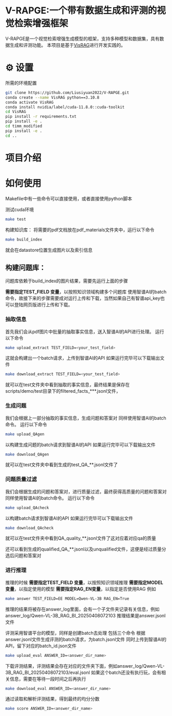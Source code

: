 # V-RAPGE:一个带有数据生成和评测的视觉检索增强框架
V-RAPGE是一个视觉检索增强生成模型的框架，支持多种模型和数据集，具有数据生成和评测功能。
本项目是基于[VisRAG](https://github.com/OpenBMB/VisRAG.git)进行开发实践的。
# ⚙️ 设置
所需的环境配置
```bash
git clone https://github.com/Liusiyuan2022/V-RAPGE.git
conda create --name VisRAG python==3.10.8
conda activate VisRAG
conda install nvidia/label/cuda-11.8.0::cuda-toolkit
cd VisRAG
pip install -r requirements.txt
pip install -e .
cd timm_modified
pip install -e .
cd ..
```
# 项目介绍


# 如何使用
Makefile中有一些命令可以直接使用，或者直接使用python脚本

测试cuda环境
```bash
make test
```
构建知识库：
将需要的pdf文档放在pdf_materials文件夹中，运行以下命令
```bash
make build_index
```

就会在datastore位置生成图片以及索引信息


## 构建问题库：
问题库依赖于build_index的图片结果，需要先运行上面的步骤

**需要指定TEST_FIELD 变量**，以按照知识领域构建多个问题库
使用智谱AI的batch命令，故接下来的步骤需要成对运行上传和下载，当然如果自己有智谱api_key也可以登陆网页版进行上传和下载。

### 抽取信息
首先我们会从pdf图片中批量的抽取事实信息，送入智谱AI的API进行处理。
运行以下命令
```bash
make upload_extract TEST_FIELD=<your_test_field>
```
这就会构建出一个batch请求，上传到智谱AI的API
如果运行完毕可以下载输出文件
```bash
make download_extract TEST_FIELD=<your_test_field>
```
就可以在test文件夹中看到抽取的事实信息，最终结果是保存在scripts/demo/test目录下的filtered_facts_***.jsonl文件，

### 生成问题
我们会根据上一部分抽取的事实信息，生成问题和答案对
同样使用智谱AI的batch命令。
运行以下命令
```bash
make upload_QAgen
```
以构建生成问题的batch请求到智谱AI的API
如果运行完毕可以下载输出文件
```bash
make download_QAgen
```
就可以在test文件夹中看到生成的test_QA_**.jsonl文件了

### 问题质量过滤
我们会根据生成的问题和答案对，进行质量过滤，最终获得高质量的问题和答案对
同样使用智谱AI的batch命令。
运行以下命令
```bash
make upload_QAcheck
```
以构建batch请求到智谱AI的API
如果运行完毕可以下载输出文件
```bash
make download_QAcheck
```
就可以在test文件夹中看到QA_quality_**.jsonl文件了这对应着对应qa的质量

还可以看到生成的qualified_QA_**.jsonl以及unqualified文件，这便是经过质量分选后问题和答案对

### 进行推理
推理的时候
**需要指定TEST_FIELD 变量**，以按照知识领域推理
**需要指定MODEL 变量**，以指定使用的模型
**需要指定RAG_EN变量**，以指定是否使用RAG
例如
```bash
make answer TEST_FIELD=EE MODEL=Qwen-VL-3B RAG_EN=True
```

推理的结果将被存在answer_log里面，会有一个子文件夹记录有关信息，例如answer_log/Qwen-VL-3B_RAG_BI_20250408072103
推理结果是answer.jsonl文件

评测采用智谱平台的模型，同样是创建batch去处理
包括三个命令
根据answer.jsonl文件生成评测的batch请求，为batch.jsonl文件
同时上传到智谱AI的API，留下对应的batch_id.json文件
```bash
make upload_eval ANSWER_ID=<answer_dir_name>
```

下载评测结果，评测结果会存在对应的文件夹下面，例如answer_log/Qwen-VL-3B_RAG_BI_20250408072103/eval.jsonl
如果这个batch还没有执行玩，会有相关信息，需要在等待一段时间之后再执行
```bash
make download_eval ANSWER_ID=<answer_dir_name>
```

通过读取和解析评测结果，得到最终的均分分数
```bash
make score ANSWER_ID=<answer_dir_name>
```
